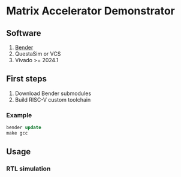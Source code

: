 # Matrix Accelerator Demonstrator

## Software

1. [Bender](https://github.com/pulp-platform/bender)
1. QuestaSim or VCS
1. Vivado >= 2024.1

## First steps

1. Download Bender submodules
1. Build RISC-V custom toolchain

### Example

```tcl
bender update
make gcc
```

## Usage

### RTL simulation


